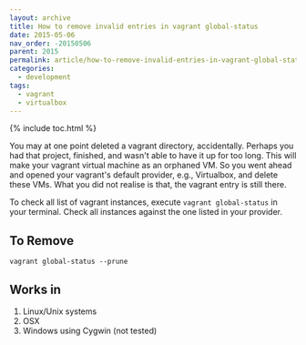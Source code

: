 ```yaml
---
layout: archive
title: How to remove invalid entries in vagrant global-status
date: 2015-05-06
nav_order: -20150506
parent: 2015
permalink: article/how-to-remove-invalid-entries-in-vagrant-global-status
categories:
  - development
tags:
  - vagrant
  - virtualbox
---
```


{% include toc.html %}

You may at one point deleted a vagrant directory, accidentally.  Perhaps you had that project, finished, and wasn't able to have it up for too long.  This will make your vagrant virtual machine as an orphaned VM.  So you went ahead and opened your vagrant's default provider, e.g., Virtualbox, and delete these VMs.  What you did not realise is that, the vagrant entry is still there.

To check all list of vagrant instances, execute `vagrant global-status` in your terminal.  Check all instances against the one listed in your provider.

## To Remove
~~~
vagrant global-status --prune
~~~

## Works in
1.  Linux/Unix systems
2.  OSX
3.  Windows using Cygwin (not tested)

